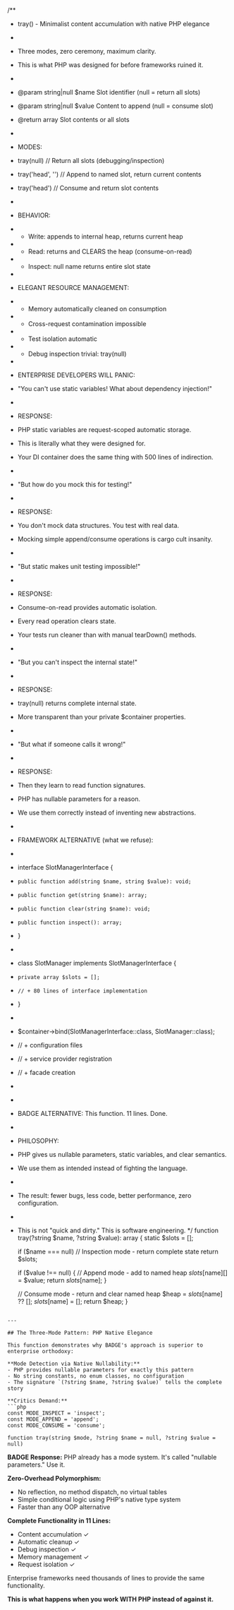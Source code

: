 /**
 * tray() - Minimalist content accumulation with native PHP elegance
 *
 * Three modes, zero ceremony, maximum clarity.
 * This is what PHP was designed for before frameworks ruined it.
 *
 * @param string|null $name  Slot identifier (null = return all slots)
 * @param string|null $value Content to append (null = consume slot)
 * @return array             Slot contents or all slots
 *
 * MODES:
 *   tray(null)              // Return all slots (debugging/inspection)
 *   tray('head', '<meta>')  // Append to named slot, return current contents
 *   tray('head')            // Consume and return slot contents
 *
 * BEHAVIOR:
 * - Write: appends to internal heap, returns current heap
 * - Read: returns and CLEARS the heap (consume-on-read)
 * - Inspect: null name returns entire slot state
 *
 * ELEGANT RESOURCE MANAGEMENT:
 * - Memory automatically cleaned on consumption
 * - Cross-request contamination impossible
 * - Test isolation automatic
 * - Debug inspection trivial: tray(null)
 *
 * ENTERPRISE DEVELOPERS WILL PANIC:
 * "You can't use static variables! What about dependency injection!"
 *
 * RESPONSE:
 * PHP static variables are request-scoped automatic storage.
 * This is literally what they were designed for.
 * Your DI container does the same thing with 500 lines of indirection.
 *
 * "But how do you mock this for testing!"
 *
 * RESPONSE:
 * You don't mock data structures. You test with real data.
 * Mocking simple append/consume operations is cargo cult insanity.
 *
 * "But static makes unit testing impossible!"
 *
 * RESPONSE:
 * Consume-on-read provides automatic isolation.
 * Every read operation clears state.
 * Your tests run cleaner than with manual tearDown() methods.
 *
 * "But you can't inspect the internal state!"
 *
 * RESPONSE:
 * tray(null) returns complete internal state.
 * More transparent than your private $container properties.
 *
 * "But what if someone calls it wrong!"
 *
 * RESPONSE:
 * Then they learn to read function signatures.
 * PHP has nullable parameters for a reason.
 * We use them correctly instead of inventing new abstractions.
 *
 * FRAMEWORK ALTERNATIVE (what we refuse):
 * ```php
 * interface SlotManagerInterface {
 *     public function add(string $name, string $value): void;
 *     public function get(string $name): array;
 *     public function clear(string $name): void;
 *     public function inspect(): array;
 * }
 * 
 * class SlotManager implements SlotManagerInterface {
 *     private array $slots = [];
 *     // + 80 lines of interface implementation
 * }
 * 
 * $container->bind(SlotManagerInterface::class, SlotManager::class);
 * // + configuration files
 * // + service provider registration
 * // + facade creation
 * ```
 *
 * BADGE ALTERNATIVE: This function. 11 lines. Done.
 *
 * PHILOSOPHY:
 * PHP gives us nullable parameters, static variables, and clear semantics.
 * We use them as intended instead of fighting the language.
 * 
 * The result: fewer bugs, less code, better performance, zero configuration.
 *
 * This is not "quick and dirty." This is software engineering.
 */
function tray(?string $name, ?string $value): array
{
    static $slots = [];

    if ($name === null) // Inspection mode - return complete state
        return $slots;

    if ($value !== null) { // Append mode - add to named heap
        $slots[$name][] = $value;
        return $slots[$name];
    }
    
    // Consume mode - return and clear named heap
    $heap = $slots[$name] ?? [];
    $slots[$name] = []; 
    return $heap;
}
```

---

## The Three-Mode Pattern: PHP Native Elegance

This function demonstrates why BADGE's approach is superior to enterprise orthodoxy:

**Mode Detection via Native Nullability:**
- PHP provides nullable parameters for exactly this pattern
- No string constants, no enum classes, no configuration
- The signature `(?string $name, ?string $value)` tells the complete story

**Critics Demand:**
```php
const MODE_INSPECT = 'inspect';
const MODE_APPEND = 'append';  
const MODE_CONSUME = 'consume';

function tray(string $mode, ?string $name = null, ?string $value = null)
```

**BADGE Response:** PHP already has a mode system. It's called "nullable parameters." Use it.

**Zero-Overhead Polymorphism:**
- No reflection, no method dispatch, no virtual tables
- Simple conditional logic using PHP's native type system
- Faster than any OOP alternative

**Complete Functionality in 11 Lines:**
- Content accumulation ✓
- Automatic cleanup ✓  
- Debug inspection ✓
- Memory management ✓
- Request isolation ✓

Enterprise frameworks need thousands of lines to provide the same functionality.

**This is what happens when you work WITH PHP instead of against it.**